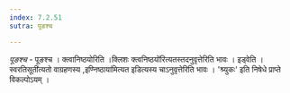 ```yaml
---
index: 7.2.51
sutra: पूङश्च

---
```

_पूङश्च_ - पूङश्च । क्त्वानिष्ठयोरिति ।क्लिशः क्त्वनिष्ठयो॑रित्यतस्तदनुवृत्तेरिति भावः । इड्वेति ।स्वरतिसूती॑त्यतो वाग्रहणस्य ,इण्निष्ठाया॑मित्यत इडित्यस्य चाऽनुवृत्तेरिति भावः । 'श्र्युकः' इति निषेधे प्राप्ते विकल्पोऽयम् ।